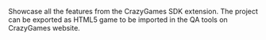 Showcase all the features from the CrazyGames SDK extension. The project can be exported as HTML5 game to be imported in the QA tools on CrazyGames website.